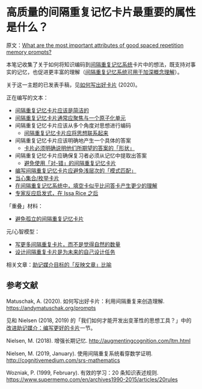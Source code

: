# 高质量的间隔重复记忆卡片最重要的属性是什么？

原文：[What are the most important attributes of good spaced repetition memory prompts?](https://notes.andymatuschak.org/z42J1vxsMjhkdbrqVfoqjiEesSzfaEqurBtoJ)

本笔记收集了关于如何将知识编码到[间隔重复记忆系统](https://notes.andymatuschak.org/z4eXdSMJFv2qVGXSUEKH4vdcHBrLHcFY1ZGfC)卡片中的想法，既支持对事实的记忆，也促进更丰富的理解（[间隔重复记忆系统可用于加深概念理解](https://notes.andymatuschak.org/z6UZP7P4sRNgRKSvNj7tMV5uW6dDhwwbdZCy9)）。

关于这一主题的已发表手稿，见[如何写出好卡片](https://andymatuschak.org/prompts) (2020)。

正在编写的文本：

- [间隔重复记忆卡片应该是简洁的](https://notes.andymatuschak.org/zysh2vANAg4bFAqaR5KmwzSR3oe7ybDj465e)
- [间隔重复记忆卡片通常应聚焦与一个原子化单元](https://notes.andymatuschak.org/z8kPjeqPqJwLwqdVqPYBBTwfU3aczsFyvXFmx)
- 间隔重复记忆卡片应该从多个角度对思想进行编码
  - [间隔重复记忆卡片应将思想联系起来](https://notes.andymatuschak.org/z49EwwPL1CzKHTyLHXwJJH7hsciCg772Vm5WJ)
- 间隔重复记忆卡片应该明确地产生一个具体的答案
  - [卡片必须明确说明他们所期望的答案的「形状」](https://notes.andymatuschak.org/zpunuHuSjwJtCMogLev1JxXg9V6pSjznwJM)
- 间隔重复记忆卡片应确保复习者必须从记忆中提取出答案
  - [避免使用「对-错」的间隔重复记忆卡片](https://notes.andymatuschak.org/z6MSMik8PUA2XrBQd1mtHrggFX5TBomVNcoRe)
- [编写间隔重复记忆卡片应避免浅层次的「模式匹配」](https://notes.andymatuschak.org/z6S3cEUXNktEEZEzRqUXh5ivRNMWjJ2nq72Ys)
- [当心集合/枚举卡片](https://notes.andymatuschak.org/Beware_set\%2Fenumeration_SRS_prompts)
- [在间隔重复记忆系统中，填空卡似乎比问答卡产生更少的理解](https://notes.andymatuschak.org/zX7yi8v7qy3n1RfQDkFZFeyTCZPX3BVqy8sC)
- [专家反应启发式，在 Issa Rice 之后](https://notes.andymatuschak.org/zEfpMY7F12gQ6NcbycHCNdpXqxb2mxdkJiX)

「重叠」材料：

- [避免孤立的间隔重复记忆卡片](https://notes.andymatuschak.org/z8QtbrR4cxDshTYBq3RCfwUVkXS8mSjRmAnqk)

元/心智模型：

- [写更多间隔重复卡片，而不是觉得自然的数量](https://notes.andymatuschak.org/Rule_of_thumb)
- [设计间隔重复卡片是为未来的自己设计任务](https://notes.andymatuschak.org/z4TCpuykanZCZYtC5xCccfuiTMZQzdeRv5BuW)

相关文章：[助记媒介目标的「反映文章」比喻](https://notes.andymatuschak.org/z89GJgodGCjjRSevaswncx8xDPbNNvNfbPKJw)

## 参考文献

Matuschak, A. (2020). 如何写出好卡片：利用间隔重复来创造理解. https://andymatuschak.org/prompts

见和 Nielsen (2018, 2019) 的「我们如何才能开发出变革性的思想工具？」中的[改进助记媒介：编写更好的卡片](https://numinous.productions/ttft/#improving-mnemonic-medium)一节。

Nielsen, M. (2018). 增强长期记忆. http://augmentingcognition.com/ltm.html

Nielsen, M. (2019, January). 使用间隔重复系统看穿数学证明. http://cognitivemedium.com/srs-mathematics

Wozniak, P. (1999, February). 有效的学习：20 条知识表述规则. https://www.supermemo.com/en/archives1990-2015/articles/20rules